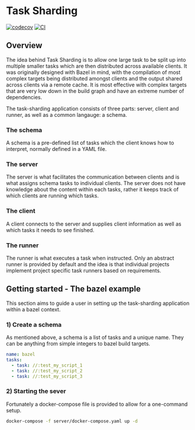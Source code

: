 # Task Sharding

[![codecov](https://codecov.io/gh/Alexander-Scott/task-sharding/branch/main/graph/badge.svg?token=FJFLCZFUKA)](https://codecov.io/gh/Alexander-Scott/task-sharding)
[![CI](https://github.com/Alexander-Scott/task-sharding/actions/workflows/ci.yml/badge.svg)](https://github.com/Alexander-Scott/task-director/actions/workflows/ci.yml)

## Overview

The idea behind Task Sharding is to allow one large task to be split up into multiple smaller tasks which are then distributed across available clients. It was originally designed with Bazel in mind, with the compilation of most complex targets being distributed amongst clients and the output shared across clients via a remote cache. It is most effective with complex targets that are very low down in the build graph and have an extreme number of dependencies.

The task-sharding application consists of three parts: server, client and runner, as well as a common langauge: a schema.

### The schema

A schema is a pre-defined list of tasks which the client knows how to interpret, normally defined in a YAML file.

### The server

The server is what facilitates the communication between clients and is what assigns schema tasks to individual clients. The server does not have knowledge about the content within each tasks, rather it keeps track of which clients are running which tasks.

### The client

A client connects to the server and supplies client information as well as which tasks it needs to see finished.

### The runner

The runner is what executes a task when instructed. Only an abstract runner is provided by default and the idea is that individual projects implement project specific task runners based on requirements.

## Getting started - The bazel example

This section aims to guide a user in setting up the task-sharding application within a bazel context.

### 1) Create a schema

As mentioned above, a schema is a list of tasks and a unique name. They can be anything from simple integers to bazel build targets. 

```yaml
name: bazel
tasks:
  - task: //:test_my_script_1
  - task: //:test_my_script_2
  - task: //:test_my_script_3

```

### 2) Starting the sever

Fortunately a docker-compose file is provided to allow for a one-command setup.

```bash
docker-compose -f server/docker-compose.yaml up -d
```
